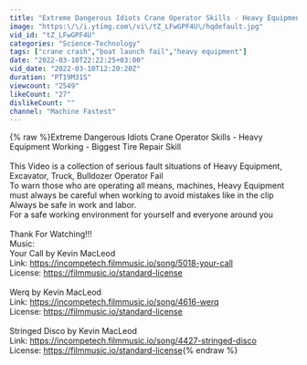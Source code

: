 ```yaml
---
title: "Extreme Dangerous Idiots Crane Operator Skills - Heavy Equipment Working - Biggest Tire Repair Skill"
image: "https:\/\/i.ytimg.com\/vi\/tZ_LFwGPF4U\/hqdefault.jpg"
vid_id: "tZ_LFwGPF4U"
categories: "Science-Technology"
tags: ["crane crash","boat launch fail","heavy equipment"]
date: "2022-03-10T22:22:25+03:00"
vid_date: "2022-03-10T12:20:20Z"
duration: "PT19M31S"
viewcount: "2549"
likeCount: "27"
dislikeCount: ""
channel: "Machine Fastest"
---
```

{% raw %}Extreme Dangerous Idiots Crane Operator Skills - Heavy Equipment Working - Biggest Tire Repair Skill<br /><br />This Video is a collection of serious fault situations of Heavy Equipment, Excavator, Truck, Bulldozer Operator Fail<br />To warn those who are operating all means, machines, Heavy Equipment must always be careful when working to avoid mistakes like in the clip<br />Always be safe in work and labor.<br />For a safe working environment for yourself and everyone around you<br /><br />Thank For Watching!!!<br />Music:<br />Your Call by Kevin MacLeod<br />Link: <a rel="nofollow" target="blank" href="https://incompetech.filmmusic.io/song/5018-your-call">https://incompetech.filmmusic.io/song/5018-your-call</a><br />License: <a rel="nofollow" target="blank" href="https://filmmusic.io/standard-license">https://filmmusic.io/standard-license</a><br /><br />Werq by Kevin MacLeod<br />Link: <a rel="nofollow" target="blank" href="https://incompetech.filmmusic.io/song/4616-werq">https://incompetech.filmmusic.io/song/4616-werq</a><br />License: <a rel="nofollow" target="blank" href="https://filmmusic.io/standard-license">https://filmmusic.io/standard-license</a><br /><br />Stringed Disco by Kevin MacLeod<br />Link: <a rel="nofollow" target="blank" href="https://incompetech.filmmusic.io/song/4427-stringed-disco">https://incompetech.filmmusic.io/song/4427-stringed-disco</a><br />License: <a rel="nofollow" target="blank" href="https://filmmusic.io/standard-license">https://filmmusic.io/standard-license</a>{% endraw %}
